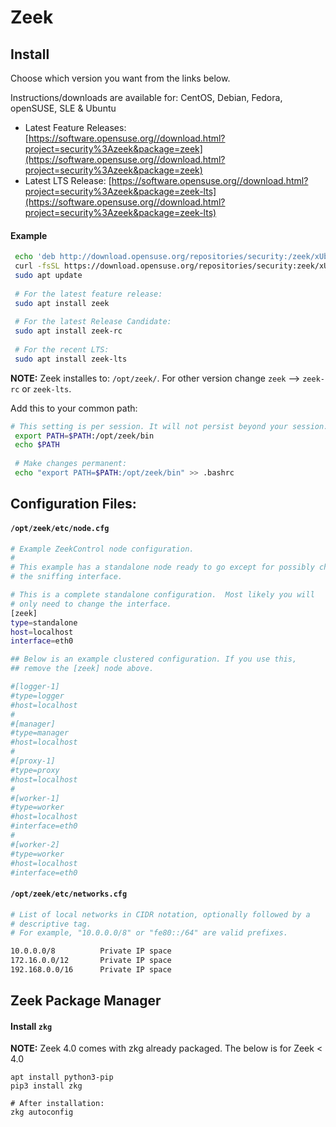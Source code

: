 # Zeek

## Install
Choose which version you want from the links below. 

Instructions/downloads are available for: CentOS, Debian, Fedora, openSUSE, SLE & Ubuntu
- Latest Feature Releases: [https://software.opensuse.org//download.html?project=security%3Azeek&package=zeek](https://software.opensuse.org//download.html?project=security%3Azeek&package=zeek)
- Latest LTS Release: [https://software.opensuse.org//download.html?project=security%3Azeek&package=zeek-lts](https://software.opensuse.org//download.html?project=security%3Azeek&package=zeek-lts)

#### Example
```bash
 echo 'deb http://download.opensuse.org/repositories/security:/zeek/xUbuntu_20.04/ /' | sudo tee /etc/apt/sources.list.d/security:zeek.list
 curl -fsSL https://download.opensuse.org/repositories/security:zeek/xUbuntu_20.04/Release.key | gpg --dearmor | sudo tee /etc/apt/trusted.gpg.d/security_zeek.gpg > /dev/null
 sudo apt update
 
 # For the latest feature release:
 sudo apt install zeek
 
 # For the latest Release Candidate:
 sudo apt install zeek-rc
 
 # For the recent LTS:
 sudo apt install zeek-lts
```

**NOTE:** Zeek installes to: `/opt/zeek/`. For other version change `zeek` --> `zeek-rc` or `zeek-lts`.

Add this to your common path:
```bash
# This setting is per session. It will not persist beyond your session.
 export PATH=$PATH:/opt/zeek/bin
 echo $PATH
 
 # Make changes permanent:
 echo "export PATH=$PATH:/opt/zeek/bin" >> .bashrc
 ```

## Configuration Files:
#### `/opt/zeek/etc/node.cfg`
```bash
# Example ZeekControl node configuration.
#
# This example has a standalone node ready to go except for possibly changing
# the sniffing interface.

# This is a complete standalone configuration.  Most likely you will
# only need to change the interface.
[zeek]
type=standalone
host=localhost
interface=eth0

## Below is an example clustered configuration. If you use this,
## remove the [zeek] node above.

#[logger-1]
#type=logger
#host=localhost
#
#[manager]
#type=manager
#host=localhost
#
#[proxy-1]
#type=proxy
#host=localhost
#
#[worker-1]
#type=worker
#host=localhost
#interface=eth0
#
#[worker-2]
#type=worker
#host=localhost
#interface=eth0
```

#### `/opt/zeek/etc/networks.cfg`
```bash
# List of local networks in CIDR notation, optionally followed by a
# descriptive tag.
# For example, "10.0.0.0/8" or "fe80::/64" are valid prefixes.

10.0.0.0/8          Private IP space
172.16.0.0/12       Private IP space
192.168.0.0/16      Private IP space
```

## Zeek Package Manager

#### Install `zkg`

**NOTE:** Zeek 4.0 comes with zkg already packaged. The below is for Zeek < 4.0
```
apt install python3-pip
pip3 install zkg

# After installation:
zkg autoconfig
```
